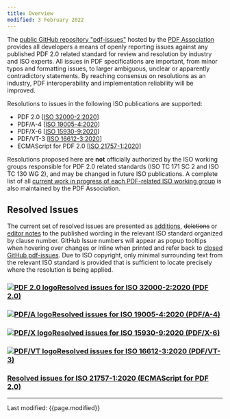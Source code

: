 ```yaml
---
title: Overview
modified: 3 February 2022
---
```


<link rel="stylesheet" href="https://pdf-issues.pdfa.org/assets/iso-style.css">
<div class="github-wp">

<p>
The <a href="https://github.com/pdf-association/pdf-issues/">public GitHub repository "pdf-issues"</a> hosted by the <a href="https://www.pdfa.org">PDF Association</a>
provides all developers a means of openly reporting issues against any published PDF 2.0 related standard for review and resolution by industry and ISO experts.
All issues in PDF specifications are important, from minor typos and formatting issues, to
larger ambiguous, unclear or apparently contradictory statements. By reaching consensus on resolutions as an industry,
PDF interoperability and implementation reliability will be improved.
</p>

<p>Resolutions to issues in the following ISO publications are supported:</p>

<ul>
<li>PDF 2.0 [<a href="https://www.iso.org/standard/75839.html" target="_blank">ISO 32000-2:2020</a>]</li>
<li>PDF/A-4 [<a href="https://www.iso.org/standard/71832.html" target="_blank">ISO 19005-4:2020</a>]</li>
<li>PDF/X-6 [<a href="https://www.iso.org/standard/77103.html" target="_blank">ISO 15930-9:2020</a>]</li>
<li>PDF/VT-3 [<a href="https://www.iso.org/standard/75218.html" target="_blank">ISO 16612-3:2020</a>]</li>
<li>ECMAScript for PDF 2.0 [<a href="https://www.iso.org/standard/71559.html" target="_blank">ISO 21757-1:2020</a>]</li>
</ul>

<p>
Resolutions proposed here are <b>not</b> officially authorized by the ISO working groups responsible for PDF 2.0 related standards
(ISO TC 171 SC 2 and ISO TC 130 WG 2), and may be changed in future ISO publications. A complete list of all
<a href="https://www.pdfa.org/iso-status/" target="_parent">current work in progress of each PDF-related ISO working group</a> is also maintained by the PDF Association.
</p>

<h2>Resolved Issues</h2>

<p>
The current set of resolved issues are presented as <span class="isostyle">
<ins title="GitHub Issue URL will appear">additions</ins>,
<del title="GitHub Issue URL will appear">deletions</del> or
<ins class="editornote" title="GitHub Issue URL will appear">editor notes</ins></span>
to the published wording in the relevant ISO standard organized by clause number.
GitHub Issue numbers will appear as popup tooltips when hovering over changes or inline when printed and refer back to
<a href="https://github.com/pdf-association/pdf-issues/issues?q=is%3Aclosed+label%3A%22proposed+solution%22" target="_blank">
closed GitHub pdf-issues</a>.
Due to ISO copyright, only minimal surrounding text from the relevant ISO standard is provided that is sufficient to locate precisely where the resolution is being applied.
</p>

<h3><a href="32000-2-2020/index.html"><img src="https://www.pdfa.org/wp-content/uploads/2021/07/iconPDF-2.0_50.png" alt="PDF 2.0 logo">Resolved issues for ISO 32000-2:2020 (PDF 2.0)</a></h3>
<h3><a href="19005-4-2020/index.html"><img src="https://www.pdfa.org/wp-content/uploads/2021/07/iconPDFA_50.png" alt="PDF/A logo">Resolved issues for ISO 19005-4:2020 (PDF/A-4)</a></h3>
<h3><a href="15930-9-2020/index.html"><img src="https://www.pdfa.org/wp-content/uploads/2021/07/iconPDFX_50.png" alt="PDF/X logo">Resolved issues for ISO 15930-9:2020 (PDF/X-6)</a></h3>
<h3><a href="16612-3-2020/index.html"><img src="https://www.pdfa.org/wp-content/uploads/2021/07/iconPDFVT_50.png" alt="PDF/VT logo">Resolved issues for ISO 16612-3:2020 (PDF/VT-3)</a></h3>
<h3><a href="21757-1-2020/index.html">Resolved issues for ISO 21757-1:2020 (ECMAScript for PDF 2.0)</a></h3>

<hr>
<p class="footnote">Last modified: {{page.modified}}</p>

</div>
